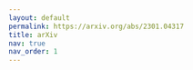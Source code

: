 ```yaml
---
layout: default
permalink: https://arxiv.org/abs/2301.04317
title: arXiv
nav: true
nav_order: 1
---
```


